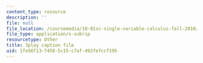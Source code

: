 ```yaml
---
content_type: resource
description: ''
file: null
file_location: /coursemedia/18-01sc-single-variable-calculus-fall-2010/1fe56f1374585c15c7af492fefccf195_wOHrNt9ScYs.srt
file_type: application/x-subrip
resourcetype: Other
title: 3play caption file
uid: 1fe56f13-7458-5c15-c7af-492fefccf195
---
```

